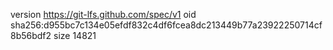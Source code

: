 version https://git-lfs.github.com/spec/v1
oid sha256:d955bc7c134e05efdf832c4df6fcea8dc213449b77a23922250714cf8b56bdf2
size 14821
